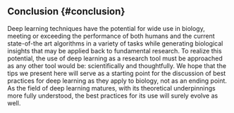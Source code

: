 ## Conclusion {#conclusion}

Deep learning techniques have the potential for wide use in biology, meeting or exceeding the performance of both humans and the current state-of-the art algorithms in a variety of tasks while generating biological insights that may be applied back to fundamental research. 
To realize this potential, the use of deep learning as a research tool must be approached as any other tool would be: scientifically and thoughtfully.
We hope that the tips we present here will serve as a starting point for the discussion of best practices for deep learning as they apply to biology, not as an ending point.
As the field of deep learning matures, with its theoretical underpinnings more fully understood, the best practices for its use will surely evolve as well.
